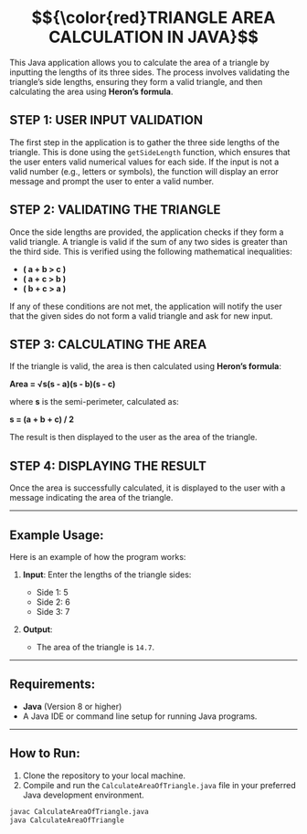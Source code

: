 # $${\color{red}TRIANGLE AREA CALCULATION IN JAVA}$$

This Java application allows you to calculate the area of a triangle by inputting the lengths of its three sides. The process involves validating the triangle’s side lengths, ensuring they form a valid triangle, and then calculating the area using **Heron’s formula**.

## **STEP 1: USER INPUT VALIDATION**

The first step in the application is to gather the three side lengths of the triangle. This is done using the `getSideLength` function, which ensures that the user enters valid numerical values for each side. If the input is not a valid number (e.g., letters or symbols), the function will display an error message and prompt the user to enter a valid number.

## **STEP 2: VALIDATING THE TRIANGLE**

Once the side lengths are provided, the application checks if they form a valid triangle. A triangle is valid if the sum of any two sides is greater than the third side. This is verified using the following mathematical inequalities:

- **\( a + b > c \)**
- **\( a + c > b \)**
- **\( b + c > a \)**

If any of these conditions are not met, the application will notify the user that the given sides do not form a valid triangle and ask for new input.

## **STEP 3: CALCULATING THE AREA**

If the triangle is valid, the area is then calculated using **Heron’s formula**:

**Area = √s(s - a)(s - b)(s - c)**

where **s** is the semi-perimeter, calculated as:

**s = (a + b + c) / 2**

The result is then displayed to the user as the area of the triangle.

## **STEP 4: DISPLAYING THE RESULT**

Once the area is successfully calculated, it is displayed to the user with a message indicating the area of the triangle.

---

## Example Usage:

Here is an example of how the program works:

1. **Input**: Enter the lengths of the triangle sides:
    - Side 1: 5
    - Side 2: 6
    - Side 3: 7

2. **Output**:
    - The area of the triangle is `14.7`.

---

## Requirements:

- **Java** (Version 8 or higher)
- A Java IDE or command line setup for running Java programs.

---

## How to Run:

1. Clone the repository to your local machine.
2. Compile and run the `CalculateAreaOfTriangle.java` file in your preferred Java development environment.

```bash
javac CalculateAreaOfTriangle.java
java CalculateAreaOfTriangle
